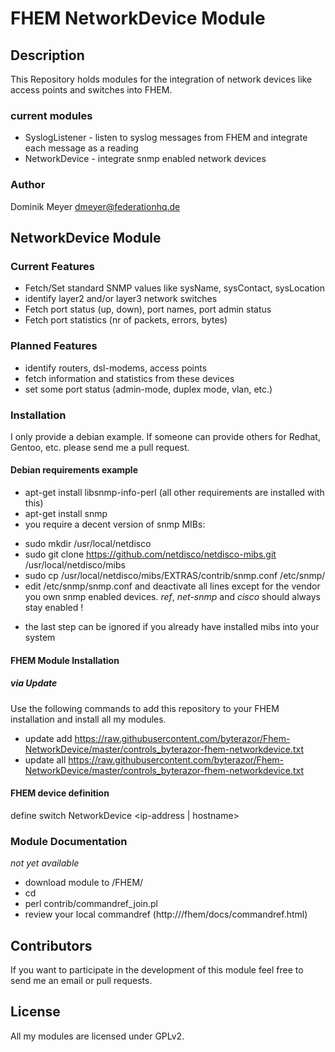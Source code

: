 # FHEM NetworkDevice Module

## Description
This Repository holds modules for the integration of network devices
like access points and switches into FHEM.

### current modules
  * SyslogListener - listen to syslog messages from FHEM and integrate each message as a reading
  * NetworkDevice - integrate snmp enabled network devices

### Author

  Dominik Meyer <dmeyer@federationhq.de>


## NetworkDevice Module
### Current Features
 * Fetch/Set standard SNMP values like sysName, sysContact, sysLocation
 * identify layer2 and/or layer3 network switches
  * Fetch port status (up, down), port names, port admin status
  * Fetch port statistics (nr of packets, errors, bytes)

### Planned Features
  * identify routers, dsl-modems, access points
  * fetch information and statistics from these devices
  * set some port status (admin-mode, duplex mode, vlan, etc.)



### Installation

I only provide a debian example. If someone can provide others for Redhat, Gentoo, etc.
please send me a pull request.

#### Debian requirements example

* apt-get install libsnmp-info-perl (all other requirements are installed with this)
* apt-get install snmp
* you require a decent version of snmp MIBs:
 - sudo mkdir /usr/local/netdisco
 - sudo git clone https://github.com/netdisco/netdisco-mibs.git /usr/local/netdisco/mibs
 - sudo cp /usr/local/netdisco/mibs/EXTRAS/contrib/snmp.conf /etc/snmp/
 - edit /etc/snmp/snmp.conf and deactivate all lines except for the vendor you own
 snmp enabled devices. _ref_, _net-snmp_ and _cisco_ should always stay enabled !
 * the last step can be ignored if you already have installed mibs into your system


#### FHEM Module Installation

##### via Update
Use the following commands to add this repository to your FHEM installation and install all my modules.
* update add  https://raw.githubusercontent.com/byterazor/Fhem-NetworkDevice/master/controls_byterazor-fhem-networkdevice.txt
* update all https://raw.githubusercontent.com/byterazor/Fhem-NetworkDevice/master/controls_byterazor-fhem-networkdevice.txt

#### FHEM device definition

  define switch NetworkDevice <ip-address | hostname>

### Module Documentation

_not yet available_

* download module to <FHEMDIR>/FHEM/
* cd <FHEMDIR>
* perl contrib/commandref_join.pl
* review your local commandref (http://<FHEMURL>/fhem/docs/commandref.html)

## Contributors

If you want to participate in the development of this module feel free to send me an email
or pull requests.

## License

All my modules are licensed under GPLv2.
